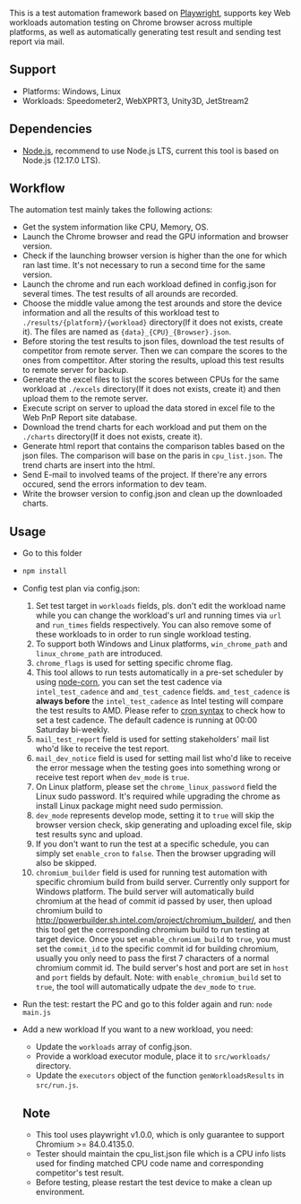 This is a test automation framework based on [Playwright](https://github.com/microsoft/playwright), supports key Web workloads automation testing on Chrome browser across multiple platforms, as well as automatically generating test result and sending test report via mail.

## Support

- Platforms: Windows, Linux
- Workloads: Speedometer2, WebXPRT3, Unity3D, JetStream2

## Dependencies

- [Node.js](https://nodejs.org/en/), recommend to use Node.js LTS, current this tool is based on Node.js (12.17.0 LTS).

## Workflow
The automation test mainly takes the following actions:
* Get the system information like CPU, Memory, OS.
* Launch the Chrome browser and read the GPU information and browser version.
* Check if the launching browser version is higher than the one for which ran last time. It's not necessary to run a second time for
  the same version.
* Launch the chrome and run each workload defined in config.json for several times. The test results of all arounds are recorded.
* Choose the middle value among the test arounds and store the device information and all the results of this workload test
  to `./results/{platform}/{workload}` directory(If it does not exists, create it). The files are named as `{data}_{CPU}_{Browser}.json`.
* Before storing the test results to json files, download the test results of competitor from remote server. Then we can compare the
  scores to the ones from compettitor. After storing the results, upload this test results to remote server for backup.
* Generate the excel files to list the scores between CPUs for the same workload at `./excels` directory(If it does not exists, create it)
  and then upload them to the remote server.
* Execute script on server to upload the data stored in excel file to the Web PnP Report site database.
* Download the trend charts for each workload and put them on the `./charts` directory(If it does not exists, create it).
* Generate html report that contains the comparison tables based on the json files. The comparison will base on the paris in
  `cpu_list.json`. The trend charts are insert into the html.
* Send E-mail to involved teams of the project. If there're any errors occured, send the errors information to dev team.
* Write the browser version to config.json and clean up the downloaded charts.

## Usage
- Go to this folder
- ```javascript
  npm install
  ```
- Config test plan via config.json:
  1. Set test target in `workloads` fields, pls. don't edit the workload name while you can change the workload's url and running times via `url` and `run_times` fields respectively. You can also remove some of these workloads to in order to run single workload testing.
  2. To support both Windows and Linux platforms, `win_chrome_path` and `linux_chrome_path` are introduced.
  3. `chrome_flags` is used for setting specific chrome flag.
  4. This tool allows to run tests automatically in a pre-set scheduler by using [node-corn](https://github.com/node-cron/node-cron), you can set the test cadence via `intel_test_cadence` and `amd_test_cadence` fields. `amd_test_cadence` is **always before** the `intel_test_cadence` as Intel testing will compare the test results to AMD. Please refer to [cron syntax](https://www.npmjs.com/package/node-cron#cron-syntax) to check how to set a test cadence. The default cadence is running at 00:00 Saturday bi-weekly.
  5. `mail_test_report` field is used for setting stakeholders' mail list who'd like to receive the test report.
  6. `mail_dev_notice` field is used for setting mail list who'd like to receive the error message when the testing goes into something wrong or receive test report when `dev_mode` is `true`.
  7. On Linux platform, please set the `chrome_linux_password` field the Linux sudo password. It's required while upgrading the
  chrome as install Linux package might need sudo permission.
  8. `dev_mode` represents develop mode, setting it to `true` will skip the browser version check, skip generating and uploading excel file, skip test results sync and upload.
  9. If you don't want to run the test at a specific schedule, you can simply set `enable_cron` to `false`. Then the browser upgrading will also be skipped.
  10. `chromium_builder` field is used for running test automation with specific chromium build from build server. Currently only support for Windows platform. The build server will automatically build chromium at the head of commit id passed by user, then upload chromium build to http://powerbuilder.sh.intel.com/project/chromium_builder/, and then this tool get the corresponding chromium build to run testing at target device. Once you set `enable_chromium_build` to `true`, you must set the `commit_id` to the specific commit id for building chromium, usually you only need to pass the first 7 characters of a normal chromium commit id. The build server's host and port are set in `host` and `port` fields by default. Note: with `enable_chromium_build` set to `true`, the tool will automatically udpate the `dev_mode` to `true`.

- Run the test: restart the PC and go to this folder again and run:
  `node main.js`
- Add a new workload
  If you want to a new workload, you need:
  * Update the `workloads` array of config.json.
  * Provide a workload executor module, place it to `src/workloads/` directory.
  * Update the `executors` object of the function `genWorkloadsResults` in `src/run.js`.

  ## Note

  - This tool uses playwright v1.0.0, which is only guarantee to support Chromium >= 84.0.4135.0.
  - Tester should maintain the cpu_list.json file which is a CPU info lists used for finding matched CPU code name and corresponding competitor's test result.
  - Before testing, please restart the test device to make a clean up environment.
